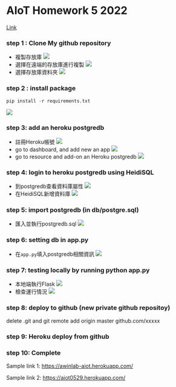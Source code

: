 # AIoT Homework 5 2022
[Link](https://github.com/Forcer0625/2022-AIoT-HW5)
### step 1 : Clone My github repository
* 複製存放庫
![](static/step1-1.png)
* 選擇在遠端的存放庫進行複製
![](static/step1-2.png)
* 選擇存放庫資料夾
![](static/step1-3.png)

### step 2 : install package
```python
pip install -r requirements.txt
```
![](static/step2.png)

### step 3: add an heroku postgredb

* 註冊Heroku帳號
![](static/step3-1.png)
* go to dashboard, and add new an app
![](static/step3-2.png)
* go to resource and add-on an Heroku postgredb
![](static/step3-3.png)

### step 4: login to heroku postgredb using HeidiSQL
* 到postgredb查看資料庫屬性
![](static/step4-1.png)
* 在HeidiSQL新增資料庫
![](static/step4-2.png)

### step 5: import postgredb (in db/postgre.sql)
* 匯入並執行postgredb.sql
![](static/step5-1.png)

### step 6: setting db in app.py
* 在`app.py`填入postgredb相關資訊
![](static/step6.png)

### step 7: testing locally by running python app.py
* 本地端執行Flask
![](static/step7-1.png)
* 檢查運行情況
![](static/step7-2.png)

### step 8: deploy to github (new private github repositoy)

delete .git and git remote add origin master github.com/xxxxx


### step 9: Heroku deploy from github

### step 10: Complete

Sample link 1:
https://awinlab-aiot.herokuapp.com/

Sample link 2: 
https://aiot0529.herokuapp.com/





